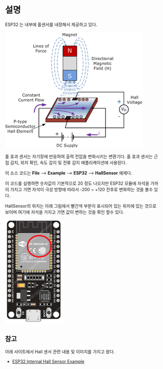 # 설명

ESP32 는 내부에 홀센서를 내장해서 제공하고 있다. 

![](images/ESP32-Hall-Sensor.webp)

홀 효과 센서는 자기장에 반응하여 출력 전압을 변화시키는 변환기다. 홀 효과 센서는 근접 감지, 위치 확인, 속도 감지 및 전류 감지 애플리케이션에 사용된다.

이 소스 코드는 **File** --> **Example** --> **ESP32** --> **HallSensor** 예제다. 

이 코드를 실행하면 숫자값이 기본적으로 20 정도 나오지만 ESP32 모듈에 자석을 가까이 가지고 가면 자석이 극성 방향에 따라서 -200 ~ +120 전후로 변화하는 것을 볼수 있다.

HallSensor의 위치는 아래 그림에서 빨간색 부분이 표시되어 있는 위치에 있는 것으로 보이며 여기에 자석을 가지고 가면 값이 변하는 것을 확인 할수 있다.

![](images/hallsensor-poistion.png)

## 참고 
아래 사이트에서 Hall 센서 관련 내용 및 이미지를 가지고 왔다.
* [ESP32 Internal Hall Sensor Example](https://circuits4you.com/2019/01/01/esp32-internal-hall-sensor-example/)
  
